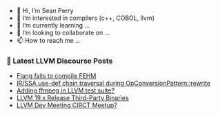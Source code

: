 - 👋 Hi, I’m Sean Perry
- 👀 I’m interested in compilers (c++, COBOL, llvm)
- 🌱 I’m currently learning ...
- 💞️ I’m looking to collaborate on ...
- 📫 How to reach me ...

<!---
s66perry/s66perry is a ✨ special ✨ repository because its `README.md` (this file) appears on your GitHub profile.
You can click the Preview link to take a look at your changes.
--->
### 📕 Latest LLVM Discourse Posts

<!-- DISCOURSE-LLVM:START -->
- [Flang fails to compile FEHM](https://discourse.llvm.org/t/flang-fails-to-compile-fehm/82552#post_3)
- [IR/SSA use-def chain traversal during OpConversionPattern::rewrite](https://discourse.llvm.org/t/ir-ssa-use-def-chain-traversal-during-opconversionpattern-rewrite/82590#post_3)
- [Adding ffmpeg in LLVM test suite?](https://discourse.llvm.org/t/adding-ffmpeg-in-llvm-test-suite/82575#post_12)
- [LLVM 19.x Release Third-Party Binaries](https://discourse.llvm.org/t/llvm-19-x-release-third-party-binaries/80374?page=3#post_42)
- [LLVM Dev Meeting CIRCT Meetup?](https://discourse.llvm.org/t/llvm-dev-meeting-circt-meetup/82584#post_4)
<!-- DISCOURSE-LLVM:END -->
